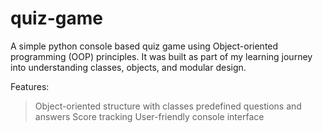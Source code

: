 # quiz-game
A simple python console based quiz game using Object-oriented programming (OOP) principles. It was built as part of my learning journey into understanding classes, objects, and modular design.

Features:
>Object-oriented structure with classes
>predefined questions and answers
>Score tracking
>User-friendly console interface
